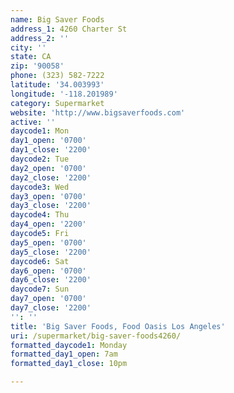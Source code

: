 ```yaml
---
name: Big Saver Foods
address_1: 4260 Charter St
address_2: ''
city: ''
state: CA
zip: '90058'
phone: (323) 582-7222
latitude: '34.003993'
longitude: '-118.201989'
category: Supermarket
website: 'http://www.bigsaverfoods.com'
active: ''
daycode1: Mon
day1_open: '0700'
day1_close: '2200'
daycode2: Tue
day2_open: '0700'
day2_close: '2200'
daycode3: Wed
day3_open: '0700'
day3_close: '2200'
daycode4: Thu
day4_open: '2200'
daycode5: Fri
day5_open: '0700'
day5_close: '2200'
daycode6: Sat
day6_open: '0700'
day6_close: '2200'
daycode7: Sun
day7_open: '0700'
day7_close: '2200'
'': ''
title: 'Big Saver Foods, Food Oasis Los Angeles'
uri: /supermarket/big-saver-foods4260/
formatted_daycode1: Monday
formatted_day1_open: 7am
formatted_day1_close: 10pm

---
```

